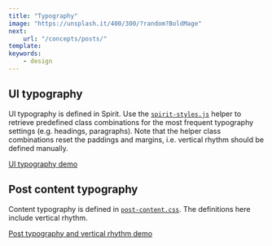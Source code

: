```yaml
---
title: "Typography"
image: "https://unsplash.it/400/300/?random?BoldMage"
next:
    url: "/concepts/posts/"
template:
keywords:
    - design
---
```


## UI typography

UI typography is defined in Spirit. Use the [`spirit-styles.js`](https://github.com/TryGhost/docs/blob/master/src/components/spirit-styles.js) helper to retrieve predefined class combinations for the most frequent typography settings (e.g. headings, paragraphs). Note that the helper class combinations reset the paddings and margins, i.e. vertical rhythm should be defined manually.

[UI typography demo](/design/typography/ui/)

## Post content typography

Content typography is defined in [`post-content.css`](https://github.com/TryGhost/docs/blob/master/src/components/css/post-content.css). The definitions here include vertical rhythm.

[Post typography and vertical rhythm demo](/design/typography/post/)





